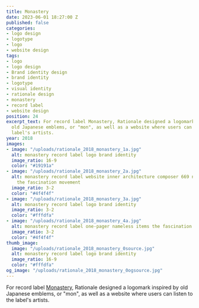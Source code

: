 ```yaml
---
title: Monastery
date: 2023-06-01 18:27:00 Z
published: false
categories:
- logo design
- logotype
- logo
- website design
tags:
- logo
- logo design
- Brand identity design
- brand identity
- logotype
- visual identity
- rationale design
- monastery
- record label
- website design
position: 24
excerpt_text: For record label Monastery, Rationale designed a logomark inspired by
  old Japanese emblems, or "mon", as well as a website where users can listen to the
  label's artists.
year: 2018
images:
- image: "/uploads/rationale_2018_monastery_1a.jpg"
  alt: monastery record label logo brand identity
  image_ratio: 16-9
  color: "#19191a"
- image: "/uploads/rationale_2018_monastery_2a.jpg"
  alt: monastery record label website inner architecture composer 669 nameless items
    the fascination movement
  image_ratio: 3-2
  color: "#4f4f4f"
- image: "/uploads/rationale_2018_monastery_3a.jpg"
  alt: monastery record label logo brand identity
  image_ratio: 3-2
  color: "#fffdfa"
- image: "/uploads/rationale_2018_monastery_4a.jpg"
  alt: monastery record label one-pager nameless items the fascination movement
  image_ratio: 3-2
  color: "#4f4f4f"
thumb_image:
  image: "/uploads/rationale_2018_monastery_0source.jpg"
  alt: monastery record label logo brand identity
  image_ratio: 16-9
  color: "#fffdfa"
og_image: "/uploads/rationale_2018_monastery_0ogsource.jpg"
---
```


For record label [Monastery](https://monastery-records.com), Rationale designed a logomark inspired by old Japanese emblems, or "mon", as well as a website where users can listen to the label's artists.